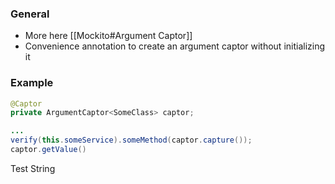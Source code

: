 ### General
- More here [[Mockito#Argument Captor]]
- Convenience annotation to create an argument captor without initializing it



### Example
```java
@Captor
private ArgumentCaptor<SomeClass> captor;

...
verify(this.someService).someMethod(captor.capture());
captor.getValue()

```

Test String